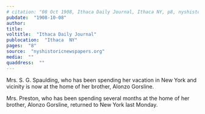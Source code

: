 ```yaml
---
# citation: "08 Oct 1908, Ithaca Daily Journal, Ithaca NY, p8, nyshistoricnewspapers.org."
pubdate:  "1908-10-08"
author: 
title: 
voltitle:  "Ithaca Daily Journal"
publocation:  "Ithaca  NY"
pages:  "8"
source:  "nyshistoricnewspapers.org"
media:  ""
quaddress:  ""
---
```

Mrs. S. G. Spaulding, who has been spending her vacation in New York and vicinity is now at the home of her brother, Alonzo Gorsline.

Mrs. Preston, who has been spending several months at the home of her brother, Alonzo Gorsline, returned to New York last Monday.
